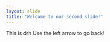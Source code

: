 ```yaml
---
layout: slide
title: "Welcome to our second slide!"
---
```

This is drh
Use the left arrow to go back!
